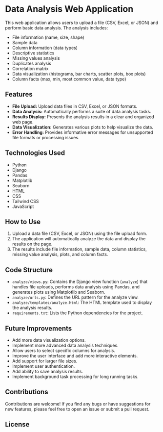 # Data Analysis Web Application

This web application allows users to upload a file (CSV, Excel, or JSON) and perform basic data analysis. The analysis includes:

* File information (name, size, shape)
* Sample data
* Column information (data types)
* Descriptive statistics
* Missing values analysis
* Duplicates analysis
* Correlation matrix
* Data visualization (histograms, bar charts, scatter plots, box plots)
* Column facts (max, min, most common value, data type)

## Features

* **File Upload:** Upload data files in CSV, Excel, or JSON formats.
* **Data Analysis:** Automatically performs a suite of data analysis tasks.
* **Results Display:** Presents the analysis results in a clear and organized web page.
* **Data Visualization:** Generates various plots to help visualize the data.
* **Error Handling:** Provides informative error messages for unsupported file formats or processing issues.

## Technologies Used

* Python
* Django
* Pandas
* Matplotlib
* Seaborn
* HTML
* CSS
* Tailwind CSS
* JavaScript

## How to Use

1.  Upload a data file (CSV, Excel, or JSON) using the file upload form.
2.  The application will automatically analyze the data and display the results on the page.
3.  The results include file information, sample data, column statistics, missing value analysis, plots, and column facts.

## Code Structure

* `analyze/views.py`: Contains the Django view function (`analyze`) that handles file uploads, performs data analysis using Pandas, and generates plots using Matplotlib and Seaborn.
* `analyze/urls.py`: Defines the URL pattern for the analyze view.
* `analyze/templates/analyze.html`: The HTML template used to display the analysis results.
* `requirements.txt`: Lists the Python dependencies for the project.

## Future Improvements

* Add more data visualization options.
* Implement more advanced data analysis techniques.
* Allow users to select specific columns for analysis.
* Improve the user interface and add more interactive elements.
* Add support for larger file sizes.
* Implement user authentication.
* Add ability to save analysis results.
* Implement background task processing for long running tasks.

## Contributions

Contributions are welcome! If you find any bugs or have suggestions for new features, please feel free to open an issue or submit a pull request.

## License
